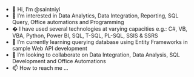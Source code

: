 - 👋 Hi, I’m @saintniyi
- 👀 I’m interested in Data Analytics, Data Integration, Reporting, SQL Query, Office automations and Programming
- � I have used several technologies at varying capacities e.g.: C#, VB, VBA, Python, Power BI, SQL, T-SQL, PL-SQL, SSIS & SSRS
- 🌱 I’m currently learning querying database using Entity Frameworks in sample Web API development
- 💞️ I’m looking to collaborate on Data Integration, Data Analysis, SQL Development and Office Automations
- 📫 How to reach me ...

<!---
saintniyi/saintniyi is a ✨ special ✨ repository because its `README.md` (this file) appears on your GitHub profile.
You can click the Preview link to take a look at your changes.
--->
